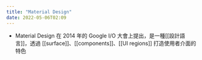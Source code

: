 ```yaml
---
title: "Material Design"
date: 2022-05-06T02:09
---
```

- Material Design 在 2014 年的 Google I/O 大會上提出，是一種[[設計語言]]，透過 [[surface]]、[[components]]、[[UI regions]] 打造使用者介面的特色